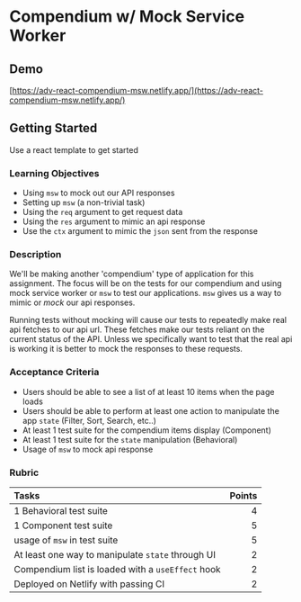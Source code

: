 # Compendium w/ Mock Service Worker

## Demo

[https://adv-react-compendium-msw.netlify.app/](https://adv-react-compendium-msw.netlify.app/)

## Getting Started

Use a react template to get started

### Learning Objectives

- Using `msw` to mock out our API responses
- Setting up `msw` (a non-trivial task)
- Using the `req` argument to get request data
- Using the `res` argument to mimic an api response
- Use the `ctx` argument to mimic the `json` sent from the response

### Description

We'll be making another 'compendium' type of application for this assignment. The focus will be on the tests for our compendium and using mock service worker or `msw` to test our applications. `msw` gives us a way to mimic or _mock_ our api responses.

Running tests without mocking will cause our tests to repeatedly make real api fetches to our api url. These fetches make our tests reliant on the current status of the API. Unless we specifically want to test that the real api is working it is better to mock the responses to these requests.

### Acceptance Criteria

- Users should be able to see a list of at least 10 items when the page loads
- Users should be able to perform at least one action to manipulate the app `state` (Filter, Sort, Search, etc..)
- At least 1 test suite for the compendium items display (Component)
- At least 1 test suite for the `state` manipulation (Behavioral)
- Usage of `msw` to mock api response

### Rubric

| Tasks                                             | Points |
| :------------------------------------------------ | -----: |
| 1 Behavioral test suite                           |      4 |
| 1 Component test suite                            |      5 |
| usage of `msw` in test suite                      |      5 |
| At least one way to manipulate `state` through UI |      2 |
| Compendium list is loaded with a `useEffect` hook |      2 |
| Deployed on Netlify with passing CI               |      2 |